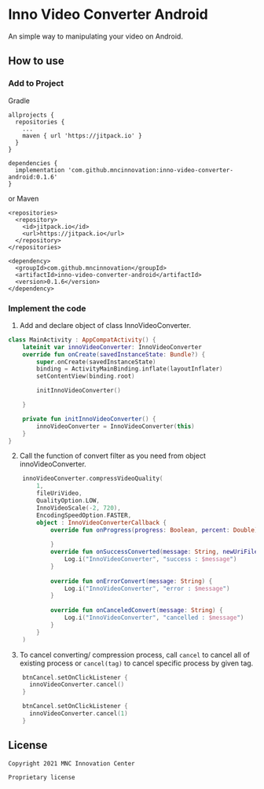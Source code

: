 # Inno Video Converter Android

An simple way to manipulating your video on Android.

## How to use

### Add to Project

Gradle

```
allprojects {
  repositories {
    ...
    maven { url 'https://jitpack.io' }
  }
}

dependencies {
  implementation 'com.github.mncinnovation:inno-video-converter-android:0.1.6'
}
```

or Maven

```
<repositories>
  <repository>
    <id>jitpack.io</id>
    <url>https://jitpack.io</url>
  </repository>
</repositories>

<dependency>
  <groupId>com.github.mncinnovation</groupId>
  <artifactId>inno-video-converter-android</artifactId>
  <version>0.1.6</version>
</dependency>
```

### Implement the code

1. Add and declare object of class InnoVideoConverter.

```kotlin
class MainActivity : AppCompatActivity() {
    lateinit var innoVideoConverter: InnoVideoConverter
    override fun onCreate(savedInstanceState: Bundle?) {
        super.onCreate(savedInstanceState)
        binding = ActivityMainBinding.inflate(layoutInflater)
        setContentView(binding.root)

        initInnoVideoConverter()

    }

    private fun initInnoVideoConverter() {
        innoVideoConverter = InnoVideoConverter(this)
    }
}
```

2. Call the function of convert filter as you need from object innoVideoConverter.

```kotlin
    innoVideoConverter.compressVideoQuality(
        1,
        fileUriVideo,
        QualityOption.LOW,
        InnoVideoScale(-2, 720),
        EncodingSpeedOption.FASTER,
        object : InnoVideoConverterCallback {
            override fun onProgress(progress: Boolean, percent: Double) {
    
            }
            override fun onSuccessConverted(message: String, newUriFileConverted: String) {
                Log.i("InnoVideoConverter", "success : $message")
            }
    
            override fun onErrorConvert(message: String) {
                Log.i("InnoVideoConverter", "error : $message")
            }
    
            override fun onCanceledConvert(message: String) {
                Log.i("InnoVideoConverter", "cancelled : $message")
            }
        }
    )
```
3. To cancel converting/ compression process, call ``cancel`` to cancel all of existing process or ``cancel(tag)`` to cancel specific process by given tag.
```kotlin
    btnCancel.setOnClickListener {
      innoVideoConverter.cancel()
    }
```
```kotlin
    btnCancel.setOnClickListener {
      innoVideoConverter.cancel(1)
    }
```

## License

```
Copyright 2021 MNC Innovation Center

Proprietary license
```

